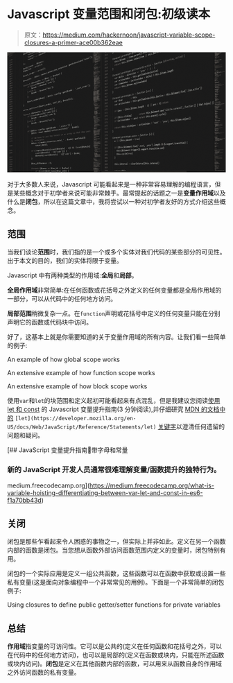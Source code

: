 # Javascript 变量范围和闭包:初级读本

> 原文：<https://medium.com/hackernoon/javascript-variable-scope-closures-a-primer-ace00b362eae>

![](img/9608cd83b8214c847d360844ea335256.png)

对于大多数人来说，Javascript 可能看起来是一种非常容易理解的编程语言，但是某些概念对于初学者来说可能非常棘手。最常提起的话题之一是**变量作用域**以及什么是**闭包**，所以在这篇文章中，我将尝试以一种对初学者友好的方式介绍这些概念。

## 范围

当我们谈论**范围**时，我们指的是一个或多个实体对我们代码的某些部分的可见性。出于本文的目的，我们的实体将限于变量。

Javascript 中有两种类型的作用域:**全局**和**局部**。

**全局作用域**非常简单:在任何函数或花括号之外定义的任何变量都是全局作用域的一部分，可以从代码中的任何地方访问。

**局部范围**稍微复杂一点。在`function`声明或花括号中定义的任何变量只能在分别声明它的函数或代码块中访问。

好了，这基本上就是你需要知道的关于变量作用域的所有内容。让我们看一些简单的例子:

An example of how global scope works

An extensive example of how function scope works

An extensive example of how block scope works

使用`var`和`let`的块范围和定义起初可能看起来有点混乱，但是我建议您阅读[使用 let 和 const](https://medium.freecodecamp.org/what-is-variable-hoisting-differentiating-between-var-let-and-const-in-es6-f1a70bb43d) 的 Javascript 变量提升指南(3 分钟阅读),并仔细研究 [MDN 的文档中的](https://developer.mozilla.org/en-US/docs/Web/JavaScript/Reference/Statements/let) `[let](https://developer.mozilla.org/en-US/docs/Web/JavaScript/Reference/Statements/let)` [关键字](https://developer.mozilla.org/en-US/docs/Web/JavaScript/Reference/Statements/let)以澄清任何遗留的问题和疑问。

[](https://medium.freecodecamp.org/what-is-variable-hoisting-differentiating-between-var-let-and-const-in-es6-f1a70bb43d) [## JavaScript 变量提升指南🚩带字母和常量

### 新的 JavaScript 开发人员通常很难理解变量/函数提升的独特行为。

medium.freecodecamp.org](https://medium.freecodecamp.org/what-is-variable-hoisting-differentiating-between-var-let-and-const-in-es6-f1a70bb43d) 

## 关闭

闭包是那些乍看起来令人困惑的事物之一，但实际上并非如此。定义在另一个函数内部的函数是闭包。当您想从函数外部访问函数范围内定义的变量时，闭包特别有用。

闭包的一个实际应用是定义一组公共函数，这些函数可以在函数中获取或设置一些私有变量(这是面向对象编程中一个非常常见的用例)。下面是一个非常简单的闭包例子:

Using closures to define public getter/setter functions for private variables

## 总结

**作用域**指变量的可访问性。它可以是公共的(定义在任何函数和花括号之外，可以在代码中的任何地方访问)，也可以是局部的(定义在函数或块内，只能在所述函数或块内访问)。**闭包**是定义在其他函数内部的函数，可以用来从函数自身的作用域之外访问函数的私有变量。